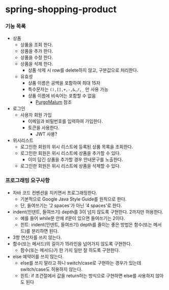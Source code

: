 # spring-shopping-product

### 기능 목록

- 상품
    + 상품을 조회 한다.
    + 상품을 추가 한다.
    + 상품을 수정 한다.
    + 상품을 삭제 한다.
        - 상품 삭제 시 row를 delete하지 않고, 구분값으로 처리한다.
    + 유효성
        - 상품 이름은 공백을 포함하여 최대 15자
        - 특수문자는 `(),[],+,-,&,/,_` 만 사용 가능
        - 상품 이름에 비속어는 포함할 수 없음
            + [PurgoMalum](https://www.purgomalum.com/) 참조
- 로그인
    + 사용자 회원 가입
        - 이메일과 비밀번호를 입력하여 가입한다.
        - 토큰을 사용한다.
            - JWT 사용?
- 위시리스트
    + 로그인한 회원의 위시 리스트에 등록된 상품 목록을 조회한다.
    + 로그인한 회원은 위시 리스트에 상품을 추가할 수 있다.
      + 이미 담긴 상품을 추가할 경우 안내문구를 노출한다.
    + 로그인한 회원은 위시 리스트에 상품을 삭제할 수 있다.

### 프로그래밍 요구사항

- 자바 코드 컨벤션을 지키면서 프로그래밍한다.
    + 기본적으로 Google Java Style Guide를 원칙으로 한다.
    + 단, 들여쓰기는 '2 spaces'가 아닌 '4 spaces'로 한다.
- indent(인덴트, 들여쓰기) depth를 3이 넘지 않도록 구현한다. 2까지만 허용한다.
    + 예를 들어 while문 안에 if문이 있으면 들여쓰기는 2이다.
    + 힌트: indent(인덴트, 들여쓰기) depth를 줄이는 좋은 방법은 함수(또는 메서드)를 분리하면 된다.
- 3항 연산자를 쓰지 않는다.
- 함수(또는 메서드)의 길이가 15라인을 넘어가지 않도록 구현한다.
    + 함수(또는 메서드)가 한 가지 일만 잘 하도록 구현한다.
- else 예약어를 쓰지 않는다.
    + else를 쓰지 말라고 하니 switch/case로 구현하는 경우가 있는데 switch/case도 허용하지 않는다.
    + 힌트: if 조건절에서 값을 return하는 방식으로 구현하면 else를 사용하지 않아도 된다 
